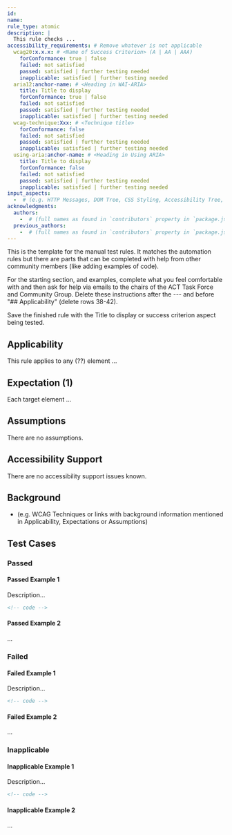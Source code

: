 ```yaml
---
id:
name:
rule_type: atomic
description: |
  This rule checks ...
accessibility_requirements: # Remove whatever is not applicable
  wcag20:x.x.x: # <Name of Success Criterion> (A | AA | AAA)
    forConformance: true | false
    failed: not satisfied
    passed: satisfied | further testing needed
    inapplicable: satisfied | further testing needed
  aria12:anchor-name: # <Heading in WAI-ARIA>
    title: Title to display
    forConformance: true | false
    failed: not satisfied
    passed: satisfied | further testing needed
    inapplicable: satisfied | further testing needed
  wcag-technique:Xxx: # <Technique title>
    forConformance: false
    failed: not satisfied
    passed: satisfied | further testing needed
    inapplicable: satisfied | further testing needed
  using-aria:anchor-name: # <Heading in Using ARIA>
    title: Title to display
    forConformance: false
    failed: not satisfied
    passed: satisfied | further testing needed
    inapplicable: satisfied | further testing needed
input_aspects:
  -  # (e.g. HTTP Messages, DOM Tree, CSS Styling, Accessibility Tree, Language, etc.,)
acknowledgments:
  authors:
    -  # (full names as found in `contributors` property in `package.json` - if not yet listed, please have authors added to the list)
  previous_authors:
    -  # (full names as found in `contributors` property in `package.json` - if not yet listed, please have authors added to the list)
---
```


This is the template for the manual test rules. It matches the automation rules but there are parts that can be completed with help from other community members (like adding examples of code).

For the starting section, and examples, complete what you feel comfortable with and then ask for help via emails to the chairs of the ACT Task Force and Community Group. Delete these instructions after the --- and before "## Applicability" (delete rows 38-42).

Save the finished rule with the Title to display or success criterion aspect being tested.

## Applicability

This rule applies to any (??) element ...

## Expectation (1)

Each target element ...

## Assumptions

There are no assumptions.

## Accessibility Support

There are no accessibility support issues known.

## Background

- (e.g. WCAG Techniques or links with background information mentioned in Applicability, Expectations or Assumptions)

## Test Cases

### Passed

#### Passed Example 1

Description...

```html
<!-- code -->
```

#### Passed Example 2

...

### Failed

#### Failed Example 1

Description...

```html
<!-- code -->
```

#### Failed Example 2

...

### Inapplicable

#### Inapplicable Example 1

Description...

```html
<!-- code -->
```

#### Inapplicable Example 2

...
